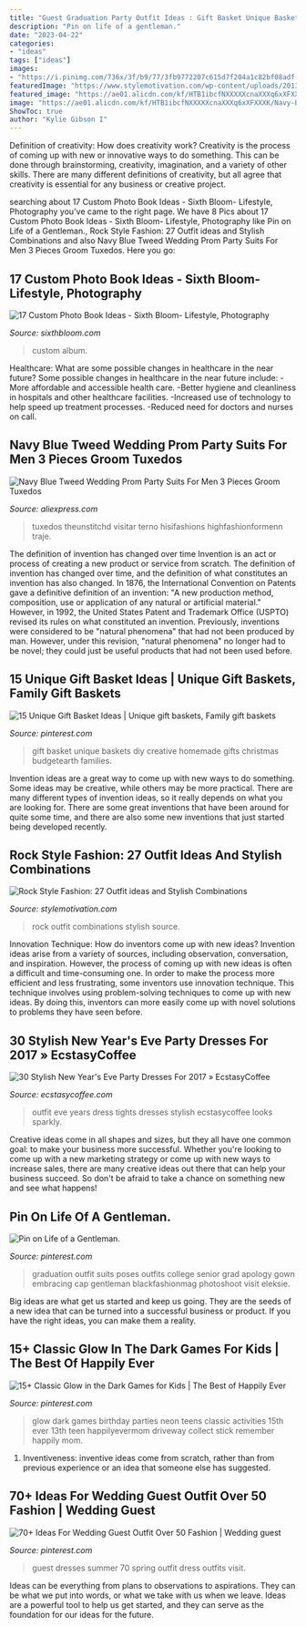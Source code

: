 ```yaml
---
title: "Guest Graduation Party Outfit Ideas : Gift Basket Unique Baskets Diy Creative Homemade Gifts Christmas Budgetearth Families"
description: "Pin on life of a gentleman."
date: "2023-04-22"
categories:
- "ideas"
tags: ["ideas"]
images:
- "https://i.pinimg.com/736x/3f/b9/77/3fb9772207c615d7f204a1c82bf08adf.jpg"
featuredImage: "https://www.stylemotivation.com/wp-content/uploads/2013/09/Rock-Style-Fashion-27-Outfit-ideas-and-Stylish-Combinations-6.png"
featured_image: "https://ae01.alicdn.com/kf/HTB1ibcfNXXXXXcnaXXXq6xXFXXXK/Navy-Blue-Tweed-Wedding-Prom-Party-Suits-For-Men-3-Pieces-Groom-Tuxedos-Slim-Fit-Man.jpg"
image: "https://ae01.alicdn.com/kf/HTB1ibcfNXXXXXcnaXXXq6xXFXXXK/Navy-Blue-Tweed-Wedding-Prom-Party-Suits-For-Men-3-Pieces-Groom-Tuxedos-Slim-Fit-Man.jpg"
ShowToc: true
author: "Kylie Gibson I"
---
```



Definition of creativity: How does creativity work?
Creativity is the process of coming up with new or innovative ways to do something. This can be done through brainstorming, creativity, imagination, and a variety of other skills. There are many different definitions of creativity, but all agree that creativity is essential for any business or creative project.

	

		
searching about 17 Custom Photo Book Ideas - Sixth Bloom- Lifestyle, Photography you've came to the right page. We have 8 Pics about 17 Custom Photo Book Ideas - Sixth Bloom- Lifestyle, Photography like Pin on Life of a Gentleman., Rock Style Fashion: 27 Outfit ideas and Stylish Combinations and also Navy Blue Tweed Wedding Prom Party Suits For Men 3 Pieces Groom Tuxedos. Here you go:
		
    
## 17 Custom Photo Book Ideas - Sixth Bloom- Lifestyle, Photography

<img loading=lazy src="http://www.sixthbloom.com/wp-content/uploads/2016/10/17-photo-book-ideas.png" onerror="this.onerror=null;this.src='https://tse1.mm.bing.net/th?id=OIP.YvScntQ2oEzTLKLXc_fteQHaKE&amp;pid=15.1';" alt="17 Custom Photo Book Ideas - Sixth Bloom- Lifestyle, Photography">

_Source: sixthbloom.com_

>custom album. 

	

Healthcare: What are some possible changes in healthcare in the near future?
Some possible changes in healthcare in the near future include: 
-More affordable and accessible health care. 
-Better hygiene and cleanliness in hospitals and other healthcare facilities. 
-Increased use of technology to help speed up treatment processes. 
-Reduced need for doctors and nurses on call.

    
## Navy Blue Tweed Wedding Prom Party Suits For Men 3 Pieces Groom Tuxedos

<img loading=lazy src="https://ae01.alicdn.com/kf/HTB1ibcfNXXXXXcnaXXXq6xXFXXXK/Navy-Blue-Tweed-Wedding-Prom-Party-Suits-For-Men-3-Pieces-Groom-Tuxedos-Slim-Fit-Man.jpg" onerror="this.onerror=null;this.src='https://tse4.mm.bing.net/th?id=OIP.WocdoDnMapGFL6CGMUBFBgHaLk&amp;pid=15.1';" alt="Navy Blue Tweed Wedding Prom Party Suits For Men 3 Pieces Groom Tuxedos">

_Source: aliexpress.com_

>tuxedos theunstitchd visitar terno hisifashions highfashionformenn traje. 

	

The definition of invention has changed over time
Invention is an act or process of creating a new product or service from scratch. The definition of invention has changed over time, and the definition of what constitutes an invention has also changed.  In 1876, the International Convention on Patents gave a definitive definition of an invention: "A new production method, composition, use or application of any natural or artificial material." 
However, in 1992, the United States Patent and Trademark Office (USPTO) revised its rules on what constituted an invention. Previously, inventions were considered to be "natural phenomena" that had not been produced by man. However, under this revision, "natural phenomena" no longer had to be novel; they could just be useful products that had not been used before.

    
## 15 Unique Gift Basket Ideas | Unique Gift Baskets, Family Gift Baskets

<img loading=lazy src="https://i.pinimg.com/736x/3f/b9/77/3fb9772207c615d7f204a1c82bf08adf.jpg" onerror="this.onerror=null;this.src='https://tse4.mm.bing.net/th?id=OIP.Kp848xHOKsScNFukfPgqKAHaO0&amp;pid=15.1';" alt="15 Unique Gift Basket Ideas | Unique gift baskets, Family gift baskets">

_Source: pinterest.com_

>gift basket unique baskets diy creative homemade gifts christmas budgetearth families. 

	

Invention ideas are a great way to come up with new ways to do something. Some ideas may be creative, while others may be more practical. There are many different types of invention ideas, so it really depends on what you are looking for. There are some great inventions that have been around for quite some time, and there are also some new inventions that just started being developed recently.

    
## Rock Style Fashion: 27 Outfit Ideas And Stylish Combinations

<img loading=lazy src="https://www.stylemotivation.com/wp-content/uploads/2013/09/Rock-Style-Fashion-27-Outfit-ideas-and-Stylish-Combinations-6.png" onerror="this.onerror=null;this.src='https://tse1.mm.bing.net/th?id=OIP.uFebnRe0oe_YD5dip_E2tQHaLH&amp;pid=15.1';" alt="Rock Style Fashion: 27 Outfit ideas and Stylish Combinations">

_Source: stylemotivation.com_

>rock outfit combinations stylish source. 

	

Innovation Technique: How do inventors come up with new ideas?
Invention ideas arise from a variety of sources, including observation, conversation, and inspiration. However, the process of coming up with new ideas is often a difficult and time-consuming one. In order to make the process more efficient and less frustrating, some inventors use innovation technique. This technique involves using problem-solving techniques to come up with new ideas. By doing this, inventors can more easily come up with novel solutions to problems they have seen before.

    
## 30 Stylish New Year&#039;s Eve Party Dresses For 2017 » EcstasyCoffee

<img loading=lazy src="https://i1.wp.com/www.ecstasycoffee.com/wp-content/uploads/2016/10/New-Years-Eve-Outfit-Ideas-3.jpg?resize=600%2C800" onerror="this.onerror=null;this.src='https://tse1.mm.bing.net/th?id=OIP.mdRZ3tcPBIELCKtKXZ9aXQHaJ4&amp;pid=15.1';" alt="30 Stylish New Year&#039;s Eve Party Dresses For 2017 » EcstasyCoffee">

_Source: ecstasycoffee.com_

>outfit eve years dress tights dresses stylish ecstasycoffee looks sparkly. 

	

Creative ideas come in all shapes and sizes, but they all have one common goal: to make your business more successful. Whether you're looking to come up with a new marketing strategy or come up with new ways to increase sales, there are many creative ideas out there that can help your business succeed. So don't be afraid to take a chance on something new and see what happens!

    
## Pin On Life Of A Gentleman.

<img loading=lazy src="https://i.pinimg.com/736x/03/32/2d/03322d5547ac98e79071585f1e79fccb--graduation-outfit-men-graduation-pics.jpg" onerror="this.onerror=null;this.src='https://tse2.mm.bing.net/th?id=OIP.kMKj4aATlbBaZbZZ-_G2LQHaJ3&amp;pid=15.1';" alt="Pin on Life of a Gentleman.">

_Source: pinterest.com_

>graduation outfit suits poses outfits college senior grad apology gown embracing cap gentleman blackfashionmag photoshoot visit eleksie. 

	

Big ideas are what get us started and keep us going. They are the seeds of a new idea that can be turned into a successful business or product. If you have the right ideas, you can make them a reality.

    
## 15+ Classic Glow In The Dark Games For Kids | The Best Of Happily Ever

<img loading=lazy src="https://i.pinimg.com/736x/28/17/7c/28177ce3f22c27f05c27abd391e0a0b2--glow-in-the-dark-party-ideas-games-glow-in-the-dark-activities-for-teens.jpg%3fb%3dt" onerror="this.onerror=null;this.src='https://tse3.mm.bing.net/th?id=OIP.9GI-GO7DtqNmjH5ccPov4QHaLH&amp;pid=15.1';" alt="15+ Classic Glow in the Dark Games for Kids | The Best of Happily Ever">

_Source: pinterest.com_

>glow dark games birthday parties neon teens classic activities 15th ever 13th teen happilyevermom driveway collect stick remember happily mom. 

	

1. Inventiveness: inventive ideas come from scratch, rather than from previous experience or an idea that someone else has suggested.

    
## 70+ Ideas For Wedding Guest Outfit Over 50 Fashion | Wedding Guest

<img loading=lazy src="https://i.pinimg.com/736x/d2/a9/cd/d2a9cdef6f4c66bdc88fcbcb67930dc0.jpg" onerror="this.onerror=null;this.src='https://tse3.mm.bing.net/th?id=OIP.3BSLN6aRovLLnWNmbHkcFgAAAA&amp;pid=15.1';" alt="70+ Ideas For Wedding Guest Outfit Over 50 Fashion | Wedding guest">

_Source: pinterest.com_

>guest dresses summer 70 spring outfit dress outfits visit. 

	

Ideas can be everything from plans to observations to aspirations. They can be what we put into words, or what we take with us when we leave. Ideas are a powerful tool to help us get started, and they can serve as the foundation for our ideas for the future.

